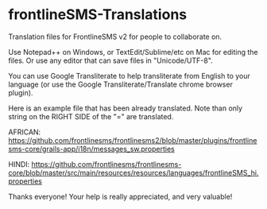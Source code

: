 frontlineSMS-Translations
=========================

Translation files for FrontlineSMS v2 for people to collaborate on.

Use Notepad++ on Windows, or TextEdit/Sublime/etc on Mac for editing the files. Or use any editor that can save files in "Unicode/UTF-8". 

You can use Google Transliterate to help transliterate from English to your language (or use the Google Transliterate/Translate chrome browser plugin).


Here is an example file that has been already translated. Note than only string on the RIGHT SIDE of the "=" are translated. 

AFRICAN:
https://github.com/frontlinesms/frontlinesms2/blob/master/plugins/frontlinesms-core/grails-app/i18n/messages_sw.properties

HINDI:
https://github.com/frontlinesms/frontlinesms-core/blob/master/src/main/resources/resources/languages/frontlineSMS_hi.properties



Thanks everyone! Your help is really appreciated, and very valuable!
